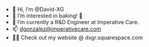 - 👋 Hi, I’m @David-XG
- 👀 I’m interested in baking! 🍞
- 🌱 I’m currently a R&D Engineer at Imperative Care.
- 📫 dgonzalez@imperativecare.com
- 👨‍💻 Check out my website @ dxgr.squarespace.com

<!---
David-XG/David-XG is a ✨ special ✨ repository because its `README.md` (this file) appears on your GitHub profile.
You can click the Preview link to take a look at your changes.
--->
